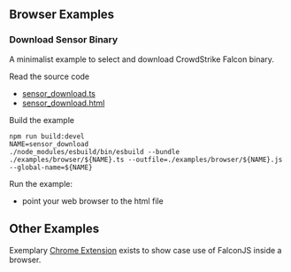 ## Browser Examples

### Download Sensor Binary

A minimalist example to select and download CrowdStrike Falcon binary.

Read the source code

 - [sensor_download.ts](./sensor_download.ts)
 - [sensor_download.html](./sensor_download.html)

Build the example
```
npm run build:devel
NAME=sensor_download
./node_modules/esbuild/bin/esbuild --bundle ./examples/browser/${NAME}.ts --outfile=./examples/browser/${NAME}.js  --global-name=${NAME}
```

Run the example:
 - point your web browser to the html file


## Other Examples

Exemplary [Chrome Extension](https://github.com/isimluk/crowdstrike-chrome-extension) exists to show case use of FalconJS inside a browser.

